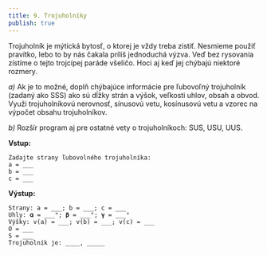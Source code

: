 ```yaml
---
title: 9. Trojuholníky
publish: true
---
```


Trojuholník je mýtická bytosť, o ktorej je vždy treba zistiť. Nesmieme použiť pravítko, lebo to by nás čakala príliš jednoduchá výzva. Veď bez rysovania zístíme o tejto trojcípej paráde všeličo. Hoci aj keď jej chýbajú niektoré rozmery.

*a)* Ak je to možné, doplň chýbajúce informácie pre ľubovoľný trojuholník (zadaný ako SSS) ako sú dĺžky strán a výšok, veľkosti uhlov, obsah a obvod. Využi trojuholníkovú nerovnosť, sínusovú vetu, kosínusovú vetu a vzorec na výpočet obsahu trojuholníkov.

*b)* Rozšír program aj pre ostatné vety o trojuholníkoch: SUS, USU, UUS.


**Vstup:**
```
Zadajte strany ľubovolného trojuholníka:
a = ___
b = ___
c = ___
```

**Výstup:**
```
Strany: a = ___; b = ___; c = ___
Uhly: 𝛂 = ___°; 𝛃 = ___°; 𝛄 = ___°
Výšky: v(a) = ___; v(b) = ___; v(c) = ___
O = ___
S = ___
Trojuholník je: ____, _____
```
